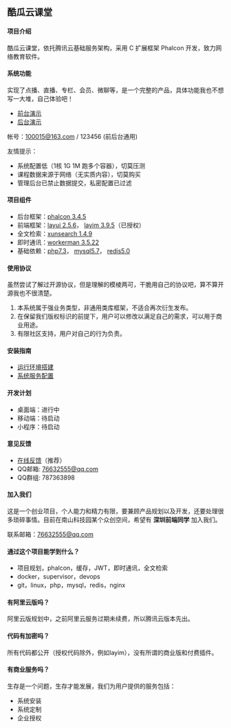 ## 酷瓜云课堂

#### 项目介绍

酷瓜云课堂，依托腾讯云基础服务架构，采用 C 扩展框架 Phalcon 开发，致力网络教育软件。

#### 系统功能

实现了点播、直播、专栏、会员、微聊等，是一个完整的产品，具体功能我也不想写一大堆，自己体验吧！

- [前台演示](https://ctc.koogua.com)
- [后台演示](https://ctc.koogua.com/admin)

帐号：100015@163.com / 123456 (前后台通用)

友情提示：

- 系统配置低（1核 1G 1M 跑多个容器），切莫压测
- 课程数据来源于网络（无实质内容），切莫购买
- 管理后台已禁止数据提交，私密配置已过滤

#### 项目组件

- 后台框架：[phalcon 3.4.5](https://phalcon.io)
- 前端框架：[layui 2.5.6](https://layui.com)， [layim 3.9.5](https://www.layui.com/layim)（已授权）
- 全文检索：[xunsearch 1.4.9](http://www.xunsearch.com)
- 即时通讯：[workerman 3.5.22](https://workerman.net)
- 基础依赖：[php7.3](https://php.net)， [mysql5.7](https://mysql.com)， [redis5.0](https://redis.io)

#### 使用协议

虽然尝试了解过开源协议，但是理解的模棱两可，干脆用自己的协议吧，算不算开源我也不很清楚。

1. 本系统属于强业务类型，非通用类库框架，不适合再次衍生发布。
2. 在保留我们版权标识的前提下，用户可以修改以满足自己的需求，可以用于商业用途。
3. 有限社区支持，用户对自己的行为负责。

#### 安装指南

- [运行环境搭建](https://gitee.com/koogua/course-tencent-cloud-docker)
- [系统服务配置](https://gitee.com/koogua/course-tencent-cloud/wikis)

#### 开发计划

- 桌面端：进行中
- 移动端：待启动
- 小程序：待启动

#### 意见反馈

- [在线反馈](https://gitee.com/koogua/course-tencent-cloud/issues)（推荐）
- QQ邮箱: 76632555@qq.com
- QQ群组: 787363898

#### 加入我们

这是一个创业项目，个人能力和精力有限，要兼顾产品规划以及开发，还要处理很多琐碎事情。目前在南山科技园某个众创空间，希望有 **深圳前端同学** 加入我们。

联系邮箱：76632555@qq.com

#### 通过这个项目能学到什么？

- 项目规划，phalcon，缓存，JWT，即时通讯，全文检索
- docker，supervisor，devops
- git，linux，php，mysql，redis，nginx

#### 有阿里云版吗？

阿里云版规划中，之前阿里云服务过期未续费，所以腾讯云版本先出。

#### 代码有加密吗？

所有代码都公开（授权代码除外，例如layim），没有所谓的商业版和付费插件。

#### 有商业服务吗？

生存是一个问题，生存才能发展，我们为用户提供的服务包括：

- 系统安装
- 系统定制
- 企业授权

